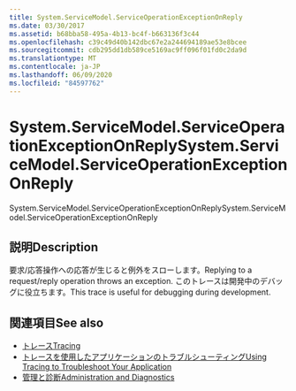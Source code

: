 ```yaml
---
title: System.ServiceModel.ServiceOperationExceptionOnReply
ms.date: 03/30/2017
ms.assetid: b68bba58-495a-4b13-bc4f-b663136f3c44
ms.openlocfilehash: c39c49d40b142dbc67e2a244694189ae53e8bcee
ms.sourcegitcommit: cdb295dd1db589ce5169ac9ff096f01fd0c2da9d
ms.translationtype: MT
ms.contentlocale: ja-JP
ms.lasthandoff: 06/09/2020
ms.locfileid: "84597762"
---
```

# <a name="systemservicemodelserviceoperationexceptiononreply"></a><span data-ttu-id="da399-102">System.ServiceModel.ServiceOperationExceptionOnReply</span><span class="sxs-lookup"><span data-stu-id="da399-102">System.ServiceModel.ServiceOperationExceptionOnReply</span></span>
<span data-ttu-id="da399-103">System.ServiceModel.ServiceOperationExceptionOnReply</span><span class="sxs-lookup"><span data-stu-id="da399-103">System.ServiceModel.ServiceOperationExceptionOnReply</span></span>  
  
## <a name="description"></a><span data-ttu-id="da399-104">説明</span><span class="sxs-lookup"><span data-stu-id="da399-104">Description</span></span>  
 <span data-ttu-id="da399-105">要求/応答操作への応答が生じると例外をスローします。</span><span class="sxs-lookup"><span data-stu-id="da399-105">Replying to a request/reply operation throws an exception.</span></span> <span data-ttu-id="da399-106">このトレースは開発中のデバッグに役立ちます。</span><span class="sxs-lookup"><span data-stu-id="da399-106">This trace is useful for debugging during development.</span></span>  
  
## <a name="see-also"></a><span data-ttu-id="da399-107">関連項目</span><span class="sxs-lookup"><span data-stu-id="da399-107">See also</span></span>

- [<span data-ttu-id="da399-108">トレース</span><span class="sxs-lookup"><span data-stu-id="da399-108">Tracing</span></span>](index.md)
- [<span data-ttu-id="da399-109">トレースを使用したアプリケーションのトラブルシューティング</span><span class="sxs-lookup"><span data-stu-id="da399-109">Using Tracing to Troubleshoot Your Application</span></span>](using-tracing-to-troubleshoot-your-application.md)
- [<span data-ttu-id="da399-110">管理と診断</span><span class="sxs-lookup"><span data-stu-id="da399-110">Administration and Diagnostics</span></span>](../index.md)

